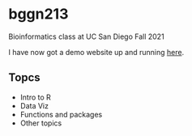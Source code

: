 # bggn213

Bioinformatics class at UC San Diego Fall 2021

I have now got a demo website up and running [here](https://bioboot.github.io/bggn212/).

## Topcs
- Intro to R
- Data Viz
- Functions and packages
- Other topics



